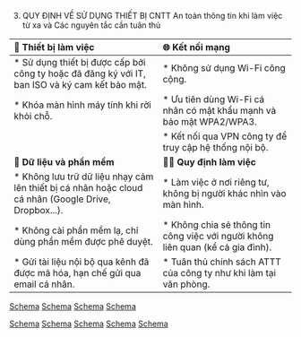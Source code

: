 3. QUY ĐỊNH VỀ SỬ DỤNG THIẾT BỊ CNTT An toàn thông tin khi làm việc từ xa và Các nguyên tắc cần tuân thủ

| 🔐 **Thiết bị làm việc** | 🌐 **Kết nối mạng** |
| :----------------------- | :------------------ |
| *   Sử dụng thiết bị được cấp bởi công ty hoặc đã đăng ký với IT, ban ISO và ký cam kết bảo mật. | *   Không sử dụng Wi-Fi công cộng. |
| *   Khóa màn hình máy tính khi rời khỏi chỗ. | *   Ưu tiên dùng Wi-Fi cá nhân có mật khẩu mạnh và bảo mật WPA2/WPA3. |
|                          | *   Kết nối qua VPN công ty để truy cập hệ thống nội bộ. |
| 📄 **Dữ liệu và phần mềm** | 🧑‍💻 **Quy định làm việc** |
| *   Không lưu trữ dữ liệu nhạy cảm lên thiết bị cá nhân hoặc cloud cá nhân (Google Drive, Dropbox...). | *   Làm việc ở nơi riêng tư, không bị người khác nhìn vào màn hình. |
| *   Không cài phần mềm lạ, chỉ dùng phần mềm được phê duyệt. | *   Không chia sẻ thông tin công việc với người không liên quan (kể cả gia đình). |
| *   Gửi tài liệu nội bộ qua kênh đã được mã hóa, hạn chế gửi qua email cá nhân. | *   Tuân thủ chính sách ATTT của công ty như khi làm tại văn phòng. |
[Schema](table_img/page_34_table_1.png)
[Schema](table_img/page_34_table_2.png)
[Schema](table_img/page_34_table_3.png)
[Schema](table_img/page_34_table_4.png)

[Schema](page_34_img_0.png)
[Schema](page_34_img_1.png)
[Schema](page_34_img_2.png)
[Schema](page_34_img_3.png)
[Schema](page_34_img_4.png)
